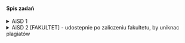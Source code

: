 #### Spis zadań
<details>
	<summary>AiSD 1</summary open>
	<ul>
		<li>Zad01 - Sortowanie wg kryterium</li>
		<li>Zad02 - Szukanie min/max</li>
		<li>Zad03 - Selection Sort</li>
		<li>Zad04 - ShakeSort</li>
		<li>Zad05 - BubbleSort on Linked List</li>
		<li>Zad06 - Building Tree in Level Order & printing in Preorder</li>
		<li>Zad08 - Dijkstra</li>
		<li>Zad10 - Dijkstra</li>
		<li>Zad12 - Dziel i Zwyciezaj</li>
		<li>Zad15 - Programowanie Zachłanne i dynamiczne</li>
		<li>Zad18 - Sortowanie w czasie liniowym</li>
	</ul>
</details>
<details>
	<summary>AiSD 2 [FAKULTET] - udostepnie po zaliczeniu fakultetu, by uniknac plagiatów</summary>
	<ul>
		<li>Zad01 - Dijkstra</li>
		<li>Zad02 - Algorytm PRIME</li>
	</ul>
</details>

